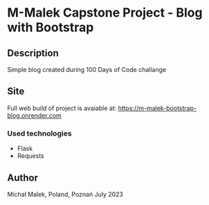 # M-Malek Capstone Project - Blog with Bootstrap

## Description
Simple blog created during 100 Days of Code challange


## Site

Full web build of project is avaiable at: https://m-malek-bootstrap-blog.onrender.com

### Used technologies
- Flask
- Requests

## Author
Michał Malek, Poland, Poznań July 2023
